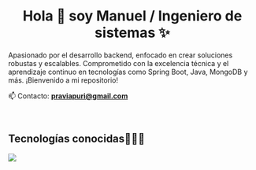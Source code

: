 <h1 align="center">Hola 👋  soy Manuel / Ingeniero de sistemas ✨ </h1> 

<p align="left">
Apasionado por el desarrollo backend, enfocado en crear soluciones robustas y escalables. Comprometido con la excelencia técnica y el aprendizaje continuo en tecnologías como Spring Boot, Java, MongoDB y más. ¡Bienvenido a mi repositorio!

📫 Contacto: **praviapuri@gmail.com**
<!--Intro end-->
  </p>
<br>

<h2 >Tecnologías conocidas👨🏻‍💻</h2>
<!--tech stack icons-->
<p align="left">
  <a href="https://skillicons.dev">
    <img src="https://skillicons.dev/icons?i=java,spring,reactivex,idea,git,mongodb,docker,postman,dotnet,linux,kafka,typescript,angular" />
  </a>
</p>
<br>

